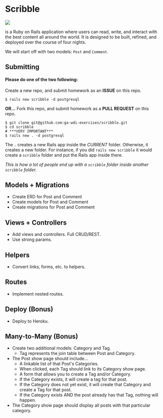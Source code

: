 # Scribble

![](https://dl.dropboxusercontent.com/s/8frf8rblw6pnpds/hipsterlogogenerator_1438007087793.png?dl=0)

is a Ruby on Rails application where users can read, write, and interact
with the best content all around the world. It is designed to be built, refined, and deployed over the course of four nights.

We will start off with two models: `Post` and `Comment`.

## Submitting

#### Please do one of the two following:

Create a new repo, and submit homework as an **ISSUE** on this repo.
```
$ rails new scribble -d postgresql
```

**OR...** Fork this repo, and submit homework as a **PULL REQUEST** on this repo.
```
$ git clone git@github.com:ga-wdi-exercises/scribble.git
$ cd scribble
# ***VERY IMPORTANT***
$ rails new . -d postgresql
```
The `.` creates a new Rails app inside the *CURRENT* folder. Otherwise, it creates a new folder. For instance, if you did `rails new scribble` it would create a `scribble` folder and put the Rails app inside there.

*This is how a lot of people end up with a `scribble` folder inside another `scribble` folder.*

## Models + Migrations

- Create ERD for Post and Comment
- Create models for Post and Comment
- Create migrations for Post and Comment

## Views + Controllers

- Add views and controllers. Full CRUD/REST.
- Use strong params.

## Helpers

- Convert links, forms, etc. to helpers.

## Routes

- Implement nested routes.

## Deploy (Bonus)

- Deploy to Heroku.

## Many-to-Many (Bonus)

- Create two additional models: Category and Tag.
  * Tag represents the join table between Post and Category.
- The Post show page should include...
  *  A linkable list of that Post's Categories.
    * When clicked, each Tag should link to its Category show page.
  *  A form that allows you to create a Tag and/or Category.
    *  If the Category exists, it will create a tag for that post.
    *  If the Category does not yet exist, it will create that Category and create a Tag for that post.
    *  If the Category exists AND the post already has that Tag, nothing will happen.
- The Category show page should display all posts with that particular category.
